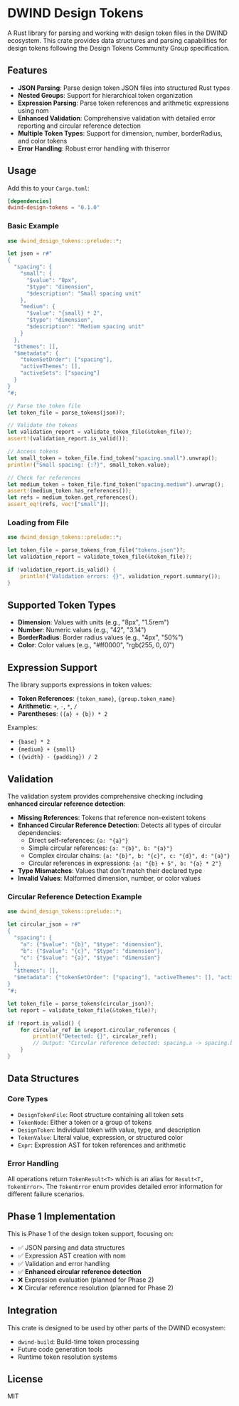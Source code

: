 # DWIND Design Tokens

A Rust library for parsing and working with design token files in the DWIND ecosystem. This crate provides data structures and parsing capabilities for design tokens following the Design Tokens Community Group specification.

## Features

- **JSON Parsing**: Parse design token JSON files into structured Rust types
- **Nested Groups**: Support for hierarchical token organization
- **Expression Parsing**: Parse token references and arithmetic expressions using nom
- **Enhanced Validation**: Comprehensive validation with detailed error reporting and circular reference detection
- **Multiple Token Types**: Support for dimension, number, borderRadius, and color tokens
- **Error Handling**: Robust error handling with thiserror

## Usage

Add this to your `Cargo.toml`:

```toml
[dependencies]
dwind-design-tokens = "0.1.0"
```

### Basic Example

```rust
use dwind_design_tokens::prelude::*;

let json = r#"
{
  "spacing": {
    "small": {
      "$value": "8px",
      "$type": "dimension",
      "$description": "Small spacing unit"
    },
    "medium": {
      "$value": "{small} * 2",
      "$type": "dimension",
      "$description": "Medium spacing unit"
    }
  },
  "$themes": [],
  "$metadata": {
    "tokenSetOrder": ["spacing"],
    "activeThemes": [],
    "activeSets": ["spacing"]
  }
}
"#;

// Parse the token file
let token_file = parse_tokens(json)?;

// Validate the tokens
let validation_report = validate_token_file(&token_file)?;
assert!(validation_report.is_valid());

// Access tokens
let small_token = token_file.find_token("spacing.small").unwrap();
println!("Small spacing: {:?}", small_token.value);

// Check for references
let medium_token = token_file.find_token("spacing.medium").unwrap();
assert!(medium_token.has_references());
let refs = medium_token.get_references();
assert_eq!(refs, vec!["small"]);
```

### Loading from File

```rust
use dwind_design_tokens::prelude::*;

let token_file = parse_tokens_from_file("tokens.json")?;
let validation_report = validate_token_file(&token_file)?;

if !validation_report.is_valid() {
    println!("Validation errors: {}", validation_report.summary());
}
```

## Supported Token Types

- **Dimension**: Values with units (e.g., "8px", "1.5rem")
- **Number**: Numeric values (e.g., "42", "3.14")
- **BorderRadius**: Border radius values (e.g., "4px", "50%")
- **Color**: Color values (e.g., "#ff0000", "rgb(255, 0, 0)")

## Expression Support

The library supports expressions in token values:

- **Token References**: `{token_name}`, `{group.token_name}`
- **Arithmetic**: `+`, `-`, `*`, `/`
- **Parentheses**: `({a} + {b}) * 2`

Examples:
- `{base} * 2`
- `{medium} + {small}`
- `({width} - {padding}) / 2`

## Validation

The validation system provides comprehensive checking including **enhanced circular reference detection**:

- **Missing References**: Tokens that reference non-existent tokens
- **Enhanced Circular Reference Detection**: Detects all types of circular dependencies:
  - Direct self-references: `{a: "{a}"}`
  - Simple circular references: `{a: "{b}", b: "{a}"}`
  - Complex circular chains: `{a: "{b}", b: "{c}", c: "{d}", d: "{a}"}`
  - Circular references in expressions: `{a: "{b} + 5", b: "{a} * 2"}`
- **Type Mismatches**: Values that don't match their declared type
- **Invalid Values**: Malformed dimension, number, or color values

### Circular Reference Detection Example

```rust
use dwind_design_tokens::prelude::*;

let circular_json = r#"
{
  "spacing": {
    "a": {"$value": "{b}", "$type": "dimension"},
    "b": {"$value": "{c}", "$type": "dimension"},
    "c": {"$value": "{a}", "$type": "dimension"}
  },
  "$themes": [],
  "$metadata": {"tokenSetOrder": ["spacing"], "activeThemes": [], "activeSets": ["spacing"]}
}
"#;

let token_file = parse_tokens(circular_json)?;
let report = validate_token_file(&token_file)?;

if !report.is_valid() {
    for circular_ref in &report.circular_references {
        println!("Detected: {}", circular_ref);
        // Output: "Circular reference detected: spacing.a -> spacing.b -> spacing.c -> spacing.a. This creates an infinite dependency loop."
    }
}
```

## Data Structures

### Core Types

- `DesignTokenFile`: Root structure containing all token sets
- `TokenNode`: Either a token or a group of tokens
- `DesignToken`: Individual token with value, type, and description
- `TokenValue`: Literal value, expression, or structured color
- `Expr`: Expression AST for token references and arithmetic

### Error Handling

All operations return `TokenResult<T>` which is an alias for `Result<T, TokenError>`. The `TokenError` enum provides detailed error information for different failure scenarios.

## Phase 1 Implementation

This is Phase 1 of the design token support, focusing on:

- ✅ JSON parsing and data structures
- ✅ Expression AST creation with nom
- ✅ Validation and error handling
- ✅ **Enhanced circular reference detection**
- ❌ Expression evaluation (planned for Phase 2)
- ❌ Circular reference resolution (planned for Phase 2)

## Integration

This crate is designed to be used by other parts of the DWIND ecosystem:

- `dwind-build`: Build-time token processing
- Future code generation tools
- Runtime token resolution systems

## License

MIT